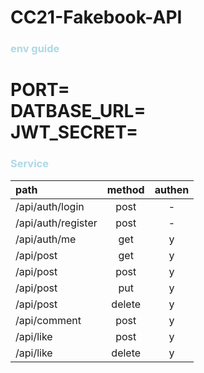 CC21-Fakebook-API
===
### <span style="color:lightblue">env guide</span>
PORT=  
DATBASE_URL=  
JWT_SECRET=   
===

### <span style="color:lightblue">Service</span>

|path |method |authen |
|:-- |:-: |:-: |
|/api/auth/login|post|-|-|-| {identity, password}
|/api/auth/register|post|-|-|-| {identity, firstName, lastName, password, confirmPassword}
|/api/auth/me|get|y|-|-|-|
|/api/post|get|y|-|-|-|
|/api/post|post|y|-|-|{message, image(file)}
|/api/post|put|y|:id|-|{message, image(file)}
|/api/post|delete|y|:id|-|-
|/api/comment|post|y|-|-|{message, postId}
|/api/like|post|y|-|-|{postId}
|/api/like|delete|y|:id|-|-
